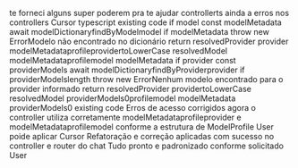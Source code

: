 te forneci alguns super poderem pra te ajudar
controllerts ainda a erros nos controllers
Cursor
typescript
  existing code 
if model 
const modelMetadata  await modelDictionaryfindByModelmodel
if modelMetadata throw new ErrorModelo não encontrado no dicionário
return 
resolvedProvider provider  modelMetadataprofileprovidertoLowerCase
resolvedModel modelMetadataprofilemodel
modelMetadata
if provider 
const providerModels  await modelDictionaryfindByProviderprovider
if providerModelslength
throw new ErrorNenhum modelo encontrado para o provider informado
return 
resolvedProvider providertoLowerCase
resolvedModel providerModels0profilemodel
modelMetadata providerModels0
  existing code 
Erros de acesso corrigidos agora o controller utiliza corretamente modelMetadataprofileprovider e modelMetadataprofilemodel conforme a estrutura de ModelProfile
User
poide aplicar
Cursor
 Refatoração e correção aplicadas com sucesso no controller e router do chat Tudo pronto e padronizado conforme solicitado
User